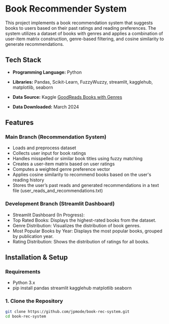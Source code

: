 # Book Recommender System
This project implements a book recommendation system that suggests books to users based on their past ratings and reading preferences. The system utilizes a dataset of books with genres and applies a combination of user-item matrix construction, genre-based filtering, and cosine similarity to generate recommendations.

## Tech Stack
- **Programming Language:** Python  
- **Libraries:** Pandas, Scikit-Learn, FuzzyWuzzy, streamlit, kagglehub, matplotlib, seaborn

- **Data Source:** Kaggle [GoodReads Books with Genres](https://www.kaggle.com/datasets/middlelight/goodreadsbookswithgenres) 
- **Data Downloaded:** March 2024

## Features
### Main Branch (Recommendation System)
- Loads and preprocess dataset 
- Collects user input for book ratings
- Handles misspelled or similar book titles using fuzzy matching
- Creates a user-item matrix based on user ratings
- Computes a weighted genre preference vector
- Applies cosine similarity to recommend books based on the user's reading history
- Stores the user’s past reads and generated recommendations in a text file (user_reads_and_recommendations.txt)
### Development Branch (Streamlit Dashboard)
- Streamlit Dashboard (In Progress):
- Top Rated Books: Displays the highest-rated books from the dataset.
- Genre Distribution: Visualizes the distribution of book genres.
- Most Popular Books by Year: Displays the most popular books, grouped by publication year.
- Rating Distribution: Shows the distribution of ratings for all books.

## Installation & Setup
### Requirements
- Python 3.x
- pip install pandas streamlit kagglehub matplotlib seaborn

### 1. Clone the Repository
```bash
git clone https://github.com/jpmode/book-rec-system.git
cd book-rec-system